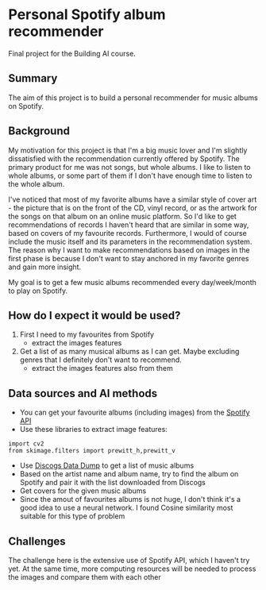 <!-- This is the markdown template for the final project of the Building AI course, 
created by Reaktor Innovations and University of Helsinki. 
Copy the template, paste it to your GitHub README and edit! -->

# Personal Spotify album recommender

Final project for the Building AI course.

## Summary

The aim of this project is to build a personal recommender for music albums on Spotify.

## Background

My motivation for this project is that I'm a big music lover and I'm slightly dissatisfied with the recommendation currently offered by Spotify. The primary product for me was not songs, but whole albums. I like to listen to whole albums, or some part of them if I don't have enough time to listen to the whole album.

I've noticed that most of my favorite albums have a similar style of cover art - the picture that is on the front of the CD, vinyl record, or as the artwork for the songs on that album on an online music platform. So I'd like to get recommendations of records I haven't heard that are similar in some way, based on covers of my favourite records. Furthermore, I would of course include the music itself and its parameters in the recommendation system. The reason why I want to make recommendations based on images in the first phase is because I don't want to stay anchored in my favorite genres and gain more insight.

My goal is to get a few music albums recommended every day/week/month to play on Spotify.

## How do I expect it would be used?

1. First I need to my favourites from Spotify
   * extract the images features
2. Get a list of as many musical albums as I can get. Maybe excluding genres that I definitely don't want to recommend.
   * extract the images features also from them


## Data sources and AI methods

* You can get your favourite albums (including images) from the [Spotify API](https://developer.spotify.com/dashboard)
* Use these libraries to extract image features:
```
import cv2
from skimage.filters import prewitt_h,prewitt_v
```
* Use [Discogs Data Dump](https://discogs-data-dumps.s3.us-west-2.amazonaws.com/index.html) to get a list of music albums
* Based on the artist name and album name, try to find the album on Spotify and pair it with the list downloaded from Discogs
* Get covers for the given music albums
* Since the amout of favourites albums is not huge, I don't think it's a good idea to use a neural network. I found Cosine similarity most suitable for this type of problem

## Challenges

The challenge here is the extensive use of Spotify API, which I haven't try yet. At the same time, more computing resources will be needed to process the images and compare them with each other 

